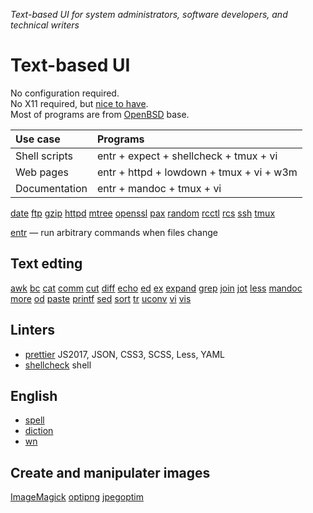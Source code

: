 _Text-based UI for
system administrators,
software developers, and
technical writers_

# Text-based UI

No configuration required.<br>
No X11 required, but [nice to have](/gui/).<br>
Most of programs are from [OpenBSD] base.

Use case      | Programs
:--           | :-- 
Shell scripts | entr + expect + shellcheck + tmux + vi
Web pages     | entr + httpd + lowdown + tmux + vi + w3m
Documentation | entr + mandoc + tmux + vi

[date](https://man.openbsd.org/date.1)
[ftp](https://man.openbsd.org/ftp.1)
[gzip](https://man.openbsd.org/gzip.1)
[httpd](https://man.openbsd.org/httpd.8)
[mtree](https://man.openbsd.org/mtree.8)
[openssl](https://man.openbsd.org/openssl.1)
[pax](https://man.openbsd.org/pax.1)
[random](https://man.openbsd.org/randrom.4)
[rcctl](https://man.openbsd.org/rcctl.8)
[rcs](https://man.openbsd.org/rcs.1)
[ssh](https://man.openbsd.org/ssh.1)
[tmux](https://man.openbsd.org/tmux.1)

[entr](http://entrproject.org) &mdash; run arbitrary commands when files change

## Text edting

[awk](https://man.openbsd.org/awk.1)
[bc](https://man.openbsd.org/bc.1)
[cat](https://man.openbsd.org/cat.1)
[comm](https://man.openbsd.org/rcs.1)
[cut](https://man.openbsd.org/cut.1)
[diff](https://man.openbsd.org/diff.1)
[echo](https://man.openbsd.org/echo.1)
[ed](https://man.openbsd.org/ed.1)
[ex](https://man.openbsd.org/ex.1)
[expand](https://man.openbsd.org/expand.1)
[grep](https://man.openbsd.org/grep.1)
[join](https://man.openbsd.org/join.1)
[jot](https://man.openbsd.org/jot.1)
[less](https://man.openbsd.org/less.1)
[mandoc](https://man.openbsd.org/mandoc.1)
[more](https://man.openbsd.org/more.1)
[od](https://man.openbsd.org/od.1)
[paste](https://man.openbsd.org/paste.1)
[printf](https://man.openbsd.org/printf.1)
[sed](https://man.openbsd.org/vi.1)
[sort](https://man.openbsd.org/sort.1)
[tr](https://man.openbsd.org/tr.1)
[uconv](https://man.openbsd.org/uconv.1)
[vi](https://man.openbsd.org/vi.1)
[vis](https://man.openbsd.org/vis.1)

## Linters

- [prettier](https://www.prettier.io) JS2017, JSON, CSS3, SCSS, Less, YAML
- [shellcheck](https://www.shellcheck.net/) shell

## English

- [spell](https://man.openbsd.org/spell.1)
- [diction](https://www.gnu.org/software/diction/)
- [wn](http://wordnet.princeton.edu/)

## Create and manipulater images

[ImageMagick](https://www.imagemagick.org/)
[optipng](http://optipng.sourcefourge.net/)
[jpegoptim](https://www.kokkonen.net/tjko/projects.html)

[OpenBSD]: /openbsd/
